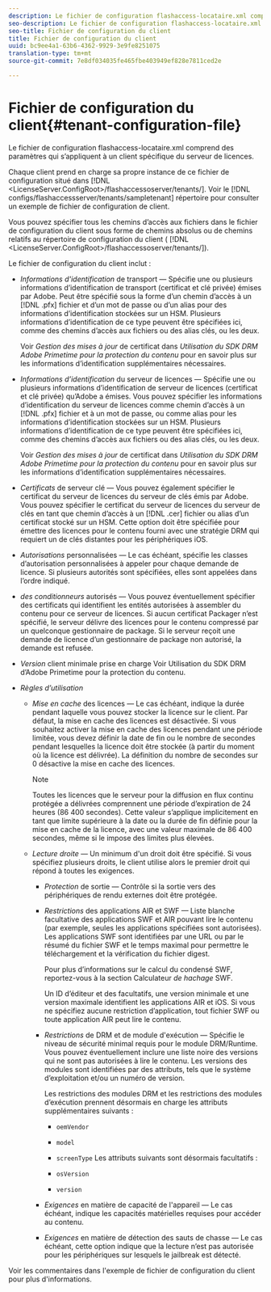 ```yaml
---
description: Le fichier de configuration flashaccess-locataire.xml comprend des paramètres qui s’appliquent à un client spécifique du serveur de licences.
seo-description: Le fichier de configuration flashaccess-locataire.xml comprend des paramètres qui s’appliquent à un client spécifique du serveur de licences.
seo-title: Fichier de configuration du client
title: Fichier de configuration du client
uuid: bc9ee4a1-63b6-4362-9929-3e9fe8251075
translation-type: tm+mt
source-git-commit: 7e8df034035fe465fbe403949ef828e7811ced2e

---
```



# Fichier de configuration du client{#tenant-configuration-file}

Le fichier de configuration flashaccess-locataire.xml comprend des paramètres qui s’appliquent à un client spécifique du serveur de licences.

Chaque client prend en charge sa propre instance de ce fichier de configuration situé dans [!DNL &lt;LicenseServer.ConfigRoot>/flashaccessoserver/tenants/<tenantname>]. Voir le [!DNL configs/flashaccessserver/tenants/sampletenant] répertoire pour consulter un exemple de fichier de configuration de client.

Vous pouvez spécifier tous les chemins d’accès aux fichiers dans le fichier de configuration du client sous forme de chemins absolus ou de chemins relatifs au répertoire de configuration du client ( [!DNL &lt;LicenseServer.ConfigRoot>/flashaccessoserver/tenants/<tenantname>]).

Le fichier de configuration du client inclut :

* *Informations d&#39;identification* de transport — Spécifie une ou plusieurs informations d’identification de transport (certificat et clé privée) émises par Adobe. Peut être spécifié sous la forme d’un chemin d’accès à un [!DNL .pfx] fichier et d’un mot de passe ou d’un alias pour des informations d’identification stockées sur un HSM. Plusieurs informations d’identification de ce type peuvent être spécifiées ici, comme des chemins d’accès aux fichiers ou des alias clés, ou les deux.

   Voir *Gestion des mises à jour* de certificat dans *Utilisation du SDK DRM Adobe Primetime pour la protection du contenu* pour en savoir plus sur les informations d’identification supplémentaires nécessaires.

* *Informations d’identification* du serveur de licences — Spécifie une ou plusieurs informations d’identification de serveur de licences (certificat et clé privée) qu’Adobe a émises. Vous pouvez spécifier les informations d’identification du serveur de licences comme chemin d’accès à un [!DNL .pfx] fichier et à un mot de passe, ou comme alias pour les informations d’identification stockées sur un HSM. Plusieurs informations d’identification de ce type peuvent être spécifiées ici, comme des chemins d’accès aux fichiers ou des alias clés, ou les deux.

   Voir *Gestion des mises à jour* de certificat dans *Utilisation du SDK DRM Adobe Primetime pour la protection du contenu* pour en savoir plus sur les informations d’identification supplémentaires nécessaires.

* *Certificats* de serveur clé — Vous pouvez également spécifier le certificat du serveur de licences du serveur de clés émis par Adobe. Vous pouvez spécifier le certificat du serveur de licences du serveur de clés en tant que chemin d’accès à un [!DNL .cer] fichier ou alias d’un certificat stocké sur un HSM. Cette option doit être spécifiée pour émettre des licences pour le contenu fourni avec une stratégie DRM qui requiert un de clés distantes pour les périphériques iOS.

* *Autorisations* personnalisées — Le cas échéant, spécifie les classes d’autorisation personnalisées à appeler pour chaque demande de licence. Si plusieurs autorités sont spécifiées, elles sont appelées dans l’ordre indiqué.
* *des conditionneurs* autorisés — Vous pouvez éventuellement spécifier des certificats qui identifient les entités autorisées à assembler du contenu pour ce serveur de licences. Si aucun certificat Packager n’est spécifié, le serveur délivre des licences pour le contenu compressé par un quelconque gestionnaire de package. Si le serveur reçoit une demande de licence d’un gestionnaire de package non autorisé, la demande est refusée.
* *Version* client minimale prise en charge Voir Utilisation du SDK DRM d’Adobe Primetime pour la protection du contenu.

* *Règles d’utilisation*

   * *Mise en cache* des licences — Le cas échéant, indique la durée pendant laquelle vous pouvez stocker la licence sur le client. Par défaut, la mise en cache des licences est désactivée. Si vous souhaitez activer la mise en cache des licences pendant une période limitée, vous devez définir la date de fin ou le nombre de secondes pendant lesquelles la licence doit être stockée (à partir du moment où la licence est délivrée). La définition du nombre de secondes sur 0 désactive la mise en cache des licences.

      >[!NOTE]
      >
      >Toutes les licences que le serveur pour la diffusion en flux continu protégée a délivrées comprennent une période d’expiration de 24 heures (86 400 secondes). Cette valeur s’applique implicitement en tant que limite supérieure à la date ou la durée de fin définie pour la mise en cache de la licence, avec une valeur maximale de 86 400 secondes, même si le impose des limites plus élevées.

   * *Lecture droite* — Un minimum d&#39;un droit doit être spécifié. Si vous spécifiez plusieurs droits, le client utilise alors le premier droit qui répond à toutes les exigences.

      * *Protection* de sortie — Contrôle si la sortie vers des périphériques de rendu externes doit être protégée.
      * *Restrictions* des applications AIR et SWF — Liste blanche facultative des applications SWF et AIR pouvant lire le contenu (par exemple, seules les applications spécifiées sont autorisées). Les applications SWF sont identifiées par une URL ou par le résumé du fichier SWF et le temps maximal pour permettre le téléchargement et la vérification du fichier digest.

         Pour plus d’informations sur le calcul du condensé SWF, reportez-vous à la section Calculateur *de hachage* SWF.

         Un ID d’éditeur et des  facultatifs, une version minimale et une version maximale identifient les applications AIR et iOS. Si vous ne spécifiez aucune restriction d’application, tout fichier SWF ou toute application AIR peut lire le contenu.

      * *Restrictions* de DRM et de module d&#39;exécution — Spécifie le niveau de sécurité minimal requis pour le module DRM/Runtime. Vous pouvez éventuellement inclure une liste noire des versions qui ne sont pas autorisées à lire le contenu. Les versions des modules sont identifiées par des attributs, tels que le système d’exploitation et/ou un numéro de version.

         Les restrictions des modules DRM et les restrictions des modules d’exécution prennent désormais en charge les attributs supplémentaires suivants :

         * `oemVendor`
         * `model`
         * `screenType`
         Les attributs suivants sont désormais facultatifs :

         * `osVersion`
         * `version`
      * *Exigences* en matière de capacité de l&#39;appareil — Le cas échéant, indique les capacités matérielles requises pour accéder au contenu.
      * *Exigences* en matière de détection des sauts de chasse — Le cas échéant, cette option indique que la lecture n’est pas autorisée pour les périphériques sur lesquels le jailbreak est détecté.



Voir les commentaires dans l&#39;exemple de fichier de configuration du client pour plus d&#39;informations.
